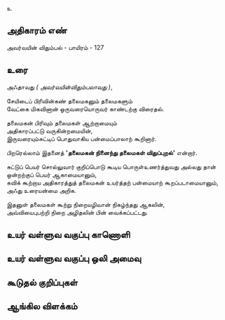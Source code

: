 உ


## அதிகாரம் எண்

அவர்வயின் விதும்பல் - பாயிரம் - 127	
## உரை

அஃதாவது _( அவர்வயின்விதும்பலாவது )_,  

சேயிடைப் பிரிவின்கண் தலைமகனும் தலைமகளும்  
வேட்கை மிகவினான் ஒருவரையொருவர் காண்டற்கு விரைதல்.  

தலைமகன் பிரிவும் தலைமகள் ஆற்றாமையும்  
அதிகாரப்பட்டு வருகின்றமையின்,   
இருவரையும்சுட்டிப் பொதுவாகிய பன்மைப்பாலாற் கூறினார்.  

பிறரெல்லாம் இதனைத் 
**'தலைமகன் நினைந்து தலைமகள் விதுப்புறல்'** என்றார்.  

சுட்டுப் பெயர் 
சொல்லுவார் குறிப்பொடு கூடிய பொருள்உணர்த்துவது அல்லது 
தான் ஒன்றற்குப் பெயர் ஆகாமையானும்,  
கவிக் கூற்றாய அதிகாரத்துத் தலைமகன் உயர்த்தற் பன்மையாற் கூறப்படாமையானும்,  
அஃது உரையன்மை அறிக.  

இதனுள் தலைமகள் கூற்று நிறையழிவான் நிகழ்ந்தது ஆகலின்,  
அவ்வியைபுபற்றி நிறை அழிதலின் பின் வைக்கப்பட்டது.

## உயர் வள்ளுவ வகுப்பு காணொளி


## உயர் வள்ளுவ வகுப்பு ஒலி அமைவு 


## கூடுதல் குறிப்புகள்


## ஆங்கில விளக்கம்

